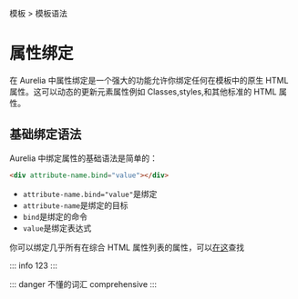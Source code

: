 模板 > 模板语法

# 属性绑定

在 Aurelia 中属性绑定是一个强大的功能允许你绑定任何在模板中的原生 HTML 属性。这可以动态的更新元素属性例如 Classes,styles,和其他标准的 HTML 属性。

## 基础绑定语法

Aurelia 中绑定属性的基础语法是简单的：

```html
<div attribute-name.bind="value"></div>
```

-   `attribute-name.bind="value"`是绑定
-   `attribute-name`是绑定的目标
-   `bind`是绑定的命令
-   `value`是绑定表达式

你可以绑定几乎所有在综合 HTML 属性列表的属性，可以[在这](https://developer.mozilla.org/en-US/docs/Web/HTML/Attributes)查找

::: info
123
:::

::: danger 不懂的词汇
comprehensive
:::
